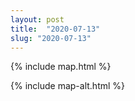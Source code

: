 ```yaml
---
layout: post
title:  "2020-07-13"
slug: "2020-07-13"
---
```

{% include map.html %}

{% include map-alt.html %}
